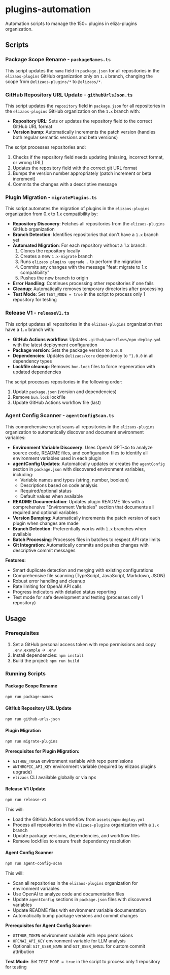 # plugins-automation

Automation scripts to manage the 150+ plugins in eliza-plugins organization.

## Scripts

### Package Scope Rename - `packageNames.ts`

This script updates the `name` field in `package.json` for all repositories in the `elizaos-plugins` GitHub organization only on `1.x` branch, changing the scope from `@elizaos-plugins/*` to `@elizaos/*`.

### GitHub Repository URL Update - `githubUrlsJson.ts`

This script updates the `repository` field in `package.json` for all repositories in the `elizaos-plugins` GitHub organization on the `1.x` branch with:

- **Repository URL**: Sets or updates the repository field to the correct GitHub URL format
- **Version bump**: Automatically increments the patch version (handles both regular semantic versions and beta versions)

The script processes repositories and:

1. Checks if the repository field needs updating (missing, incorrect format, or wrong URL)
2. Updates the repository field with the correct git URL format
3. Bumps the version number appropriately (patch increment or beta increment)
4. Commits the changes with a descriptive message

### Plugin Migration - `migratePlugins.ts`

This script automates the migration of plugins in the `elizaos-plugins` organization from 0.x to 1.x compatibility by:

- **Repository Discovery**: Fetches all repositories from the `elizaos-plugins` GitHub organization
- **Branch Detection**: Identifies repositories that don't have a `1.x` branch yet
- **Automated Migration**: For each repository without a 1.x branch:
  1. Clones the repository locally
  2. Creates a new `1.x-migrate` branch
  3. Runs `elizaos plugins upgrade .` to perform the migration
  4. Commits any changes with the message "feat: migrate to 1.x compatibility"
  5. Pushes the new branch to origin
- **Error Handling**: Continues processing other repositories if one fails
- **Cleanup**: Automatically removes temporary directories after processing
- **Test Mode**: Set `TEST_MODE = true` in the script to process only 1 repository for testing

### Release V1 - `releaseV1.ts`

This script updates all repositories in the `elizaos-plugins` organization that have a `1.x` branch with:

- **GitHub Actions workflow**: Updates `.github/workflows/npm-deploy.yml` with the latest deployment configuration
- **Package version**: Sets the package version to `1.0.0`
- **Dependencies**: Updates `@elizaos/core` dependency to `^1.0.0` in all dependency types
- **Lockfile cleanup**: Removes `bun.lock` files to force regeneration with updated dependencies

The script processes repositories in the following order:

1. Update `package.json` (version and dependencies)
2. Remove `bun.lock` lockfile
3. Update GitHub Actions workflow file (last)

### Agent Config Scanner - `agentConfigScan.ts`

This comprehensive script scans all repositories in the `elizaos-plugins` organization to automatically discover and document environment variables:

- **Environment Variable Discovery**: Uses OpenAI GPT-4o to analyze source code, README files, and configuration files to identify all environment variables used in each plugin
- **agentConfig Updates**: Automatically updates or creates the `agentConfig` section in `package.json` with discovered environment variables, including:
  - Variable names and types (string, number, boolean)
  - Descriptions based on code analysis
  - Required/optional status
  - Default values when available
- **README Documentation**: Updates plugin README files with a comprehensive "Environment Variables" section that documents all required and optional variables
- **Version Bumping**: Automatically increments the patch version of each plugin when changes are made
- **Branch Detection**: Preferentially works with `1.x` branches when available
- **Batch Processing**: Processes files in batches to respect API rate limits
- **Git Integration**: Automatically commits and pushes changes with descriptive commit messages

**Features:**
- Smart duplicate detection and merging with existing configurations
- Comprehensive file scanning (TypeScript, JavaScript, Markdown, JSON)  
- Robust error handling and cleanup
- Rate limiting for OpenAI API calls
- Progress indicators with detailed status reporting
- Test mode for safe development and testing (processes only 1 repository)

## Usage

### Prerequisites

1. Set a GitHub personal access token with repo permissions and copy `.env.example` -> `.env`
2. Install dependencies: `npm install`
3. Build the project: `npm run build`

### Running Scripts

#### Package Scope Rename

```bash
npm run package-names
```

#### GitHub Repository URL Update

```bash
npm run github-urls-json
```

#### Plugin Migration

```bash
npm run migrate-plugins
```

**Prerequisites for Plugin Migration:**
- `GITHUB_TOKEN` environment variable with repo permissions
- `ANTHROPIC_API_KEY` environment variable (required by elizaos plugins upgrade)
- `elizaos` CLI available globally or via npx

#### Release V1 Update

```bash
npm run release-v1
```

This will:

- Load the GitHub Actions workflow from `assets/npm-deploy.yml`
- Process all repositories in the `elizaos-plugins` organization with a `1.x` branch
- Update package versions, dependencies, and workflow files
- Remove lockfiles to ensure fresh dependency resolution

#### Agent Config Scanner

```bash
npm run agent-config-scan
```

This will:

- Scan all repositories in the `elizaos-plugins` organization for environment variables
- Use OpenAI to analyze code and documentation files
- Update `agentConfig` sections in `package.json` files with discovered variables
- Update README files with environment variable documentation
- Automatically bump package versions and commit changes

**Prerequisites for Agent Config Scanner:**
- `GITHUB_TOKEN` environment variable with repo permissions
- `OPENAI_API_KEY` environment variable for LLM analysis
- Optional: `GIT_USER_NAME` and `GIT_USER_EMAIL` for custom commit attribution

**Test Mode**: Set `TEST_MODE = true` in the script to process only 1 repository for testing
